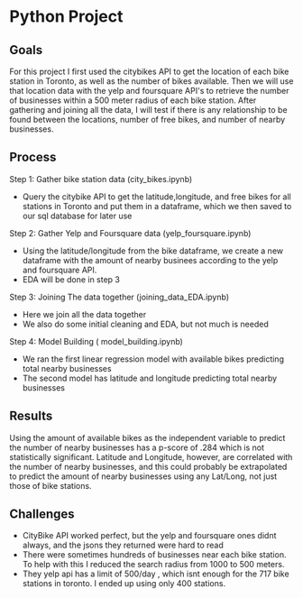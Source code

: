 # Python Project

## Goals
For this project I first used the citybikes API to get the location of each bike station in Toronto, as well as the number of bikes available.  Then we will use that location data with the yelp and foursquare API's to retrieve the number of businesses within a 500 meter radius of each bike station. After gathering and joining all the data, I will test if there is any relationship to be found between the locations, number of free bikes, and number of nearby businesses. 

## Process
Step 1: Gather bike station data (city_bikes.ipynb)

- Query the citybike API to get the latitude,longitude, and free bikes for all stations in Toronto and put them in a dataframe, which we then saved to our sql database for later use

Step 2: Gather Yelp and Foursquare data (yelp_foursquare.ipynb)

- Using the latitude/longitude from the bike dataframe, we create a new dataframe with the amount of nearby businees according to the yelp and foursquare API.
- EDA will be done in step 3


Step 3: Joining The data together (joining_data_EDA.ipynb)

- Here we  join all the data together 
- We also do some initial cleaning and EDA, but not much is needed


Step 4: Model Building ( model_building.ipynb)

- We ran the first linear regression model with available bikes predicting total nearby businesses
- The second model has latitude and longitude predicting total nearby businesses

## Results
Using the amount of available bikes as the independent variable to predict the number of nearby businesses has a p-score of .284 which is not statistically significant.
Latitude and Longitude, however, are correlated with the number of nearby businesses, and this could probably be extrapolated to predict the amount of nearby businesses using any Lat/Long, not just those of bike stations.


## Challenges 
- CityBike API worked perfect, but the yelp and foursquare ones didnt always, and the jsons they returned were hard to read
- There were sometimes hundreds of businesses near each bike station.  To help with this I reduced the search radius from 1000 to 500 meters.
- They yelp api has a limit of 500/day , which isnt enough for the 717 bike stations in toronto.  I ended up using only 400 stations.

